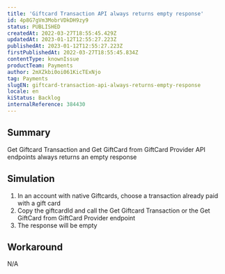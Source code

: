 ```yaml
---
title: 'Giftcard Transaction API always returns empty response'
id: 4p8G7gVm3MobrVDkDH9zy9
status: PUBLISHED
createdAt: 2022-03-27T18:55:45.429Z
updatedAt: 2023-01-12T12:55:27.223Z
publishedAt: 2023-01-12T12:55:27.223Z
firstPublishedAt: 2022-03-27T18:55:45.834Z
contentType: knownIssue
productTeam: Payments
author: 2mXZkbi0oi061KicTExNjo
tag: Payments
slugEN: giftcard-transaction-api-always-returns-empty-response
locale: en
kiStatus: Backlog
internalReference: 384430
---
```


## Summary


Get Giftcard Transaction and Get GiftCard from GiftCard Provider API endpoints always returns an empty response


##

## Simulation



1. In an account with native Giftcards, choose a transaction already paid with a gift card
2. Copy the giftcardId and call the Get Giftcard Transaction or the Get GiftCard from GiftCard Provider endpoint
3. The response will be empty


##

## Workaround


N/A

